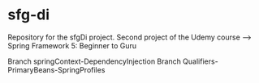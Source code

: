 # sfg-di
Repository for the sfgDi project. Second project of the Udemy course --> Spring Framework 5: Beginner to Guru

Branch springContext-DependencyInjection
Branch Qualifiers-PrimaryBeans-SpringProfiles

